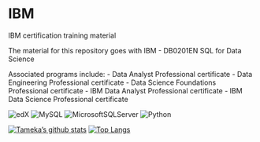 # IBM
IBM certification training material

The material for this repository goes with IBM - DB0201EN SQL for Data Science

Associated programs include:
    - Data Analyst Professional certificate
    - Data Engineering Professional certificate
    - Data Science Foundations Professional certificate
    - IBM Data Analyst Professional certificate
    - IBM Data Science Professional certificate

![edX](https://img.shields.io/badge/edX-%2302262B.svg?style=for-the-badge&logo=edX&logoColor=white)
![MySQL](https://img.shields.io/badge/mysql-%2300f.svg?style=for-the-badge&logo=mysql&logoColor=white)
![MicrosoftSQLServer](https://img.shields.io/badge/Microsoft%20SQL%20Sever-CC2927?style=for-the-badge&logo=microsoft%20sql%20server&logoColor=white)
![Python](https://img.shields.io/badge/python-3670A0?style=for-the-badge&logo=python&logoColor=ffdd54)

[![Tameka’s github stats](https://github-readme-stats.vercel.app/api?username=Tgillett84)](https://github.com/Tgillett84)
[![Top Langs](https://github-readme-stats.vercel.app/api/top-langs/?username=Tgillett84&layout=compact)](https://github.com/Tgillett84)



